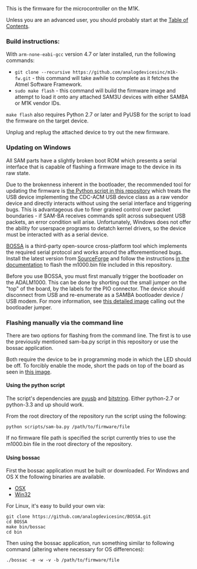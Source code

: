 This is the firmware for the microcontroller on the M1K.

Unless you are an advanced user, you should probably start at the [Table of
Contents](https://wiki.analog.com/university/tools/m1k).

### Build instructions:

With `arm-none-eabi-gcc` version 4.7 or later installed, run the following
commands:

* `git clone --recursive https://github.com/analogdevicesinc/m1k-fw.git` - this
  command will take awhile to complete as it fetches the Atmel Software
  Framework.
* `sudo make flash` - this command will build the firmware image and attempt to
  load it onto any attached SAM3U devices with either SAMBA or M1K vendor IDs.

`make flash` also requires Python 2.7 or later and PyUSB for the script to load
the firmware on the target device.

Unplug and replug the attached device to try out the new firmware.

### Updating on Windows

All SAM parts have a slightly broken boot ROM which presents a serial interface
that is capable of flashing a firmware image to the device in its raw state.

Due to the brokenness inherent in the bootloader, the recommended tool for
updating the firmware is [the Python script in this
repository](./scripts/sam-ba.py) which treats the USB device implementing the
CDC-ACM USB device class as a raw vendor device and directly interacts without
using the serial interface and triggering bugs. This is advantageous due to
finer grained control over packet boundaries - if SAM-BA receives commands
split across subsequent USB packets, an error condition will arise.
Unfortunately, Windows does not offer the ability for userspace programs to
detatch kernel drivers, so the device must be interacted with as a serial
device.

[BOSSA](www.shumatech.com/web/products/bossa) is a third-party open-source
cross-platform tool which implements the required serial protocol and works
around the afforementioned bugs. Install the latest version from
[SourceForge](http://sourceforge.net/projects/b-o-s-s-a/files/) and follow the
instructions [in the
documentation](http://www.shumatech.com/web/products/bossa) to flash the
m1000.bin file included in this repository.

Before you use BOSSA, you must first manually trigger the bootloader on the
ADALM1000. This can be done by shorting out the small jumper on the "top" of
the board, by the labels for the PIO connector. The device should disconnect
from USB and re-enumerate as a SAMBA bootloader device / USB modem. For more
information, see [this detailed image](http://imgur.com/tOdcnSb) calling out
the bootloader jumper.

### Flashing manually via the command line

There are two options for flashing from the command line. The first is to use
the previously mentioned sam-ba.py script in this repository or use the bossac
application.

Both require the device to be in programming mode in which the LED should be
off. To forcibly enable the mode, short the pads on top of the board as seen in
[this image](https://wiki.analog.com/_media/university/tools/m1k-fw-erase.jpg).

#### Using the python script

The script's dependencies are [pyusb](https://pypi.python.org/pypi/pyusb) and
[bitstring](https://pypi.python.org/pypi/bitstring). Either python-2.7 or
python-3.3 and up should work.

From the root directory of the repository run the script using the following:

	python scripts/sam-ba.py /path/to/firmware/file

If no firmware file path is specified the script currently tries to use the
m1000.bin file in the root directory of the repository.

#### Using bossac

First the bossac application must be built or downloaded. For Windows and OS X
the following binaries are available.

* [OSX](http://bossaosx.s3-website-us-west-2.amazonaws.com/bossac)
* [Win32](https://ci.appveyor.com/project/analogdevicesinc/bossa/build/artifacts)

For Linux, it's easy to build your own via:

	git clone https://github.com/analogdevicesinc/BOSSA.git
	cd BOSSA
	make bin/bossac
	cd bin

Then using the bossac application, run something similar to following command
(altering where necessary for OS differences):

	./bossac -e -w -v -b /path/to/firmware/file
